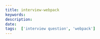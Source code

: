 ```yaml
---
title: interview-webpack
keywords:
description:
date:
tags:  ['interview question', 'webpack']
---
```

